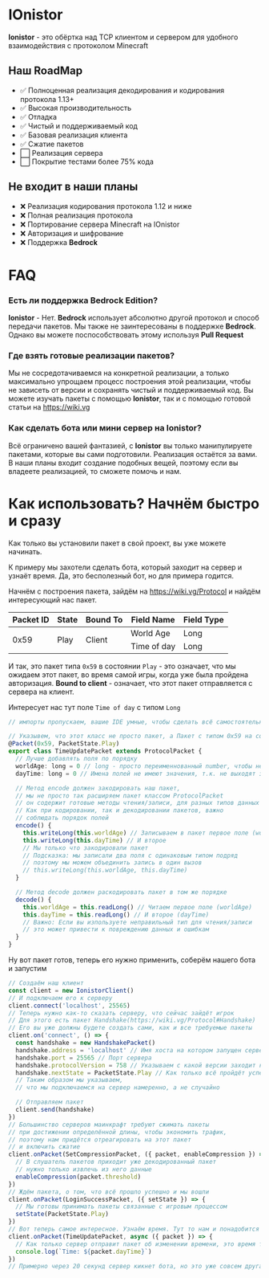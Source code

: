 # IOnistor

**Ionistor** - это обёртка над TCP клиентом и сервером для удобного взаимодействия с протоколом Minecraft

## Наш RoadMap

- ✅ Полноценная реализация декодирования и кодирования протокола 1.13+
- ✅ Высокая производительность
- ✅ Отладка
- ✅ Чистый и поддерживаемый код
- ✅ Базовая реализация клиента
- ✅ Сжатие пакетов
- ⬜️ Реализация сервера
- ⬜️ Покрытие тестами более 75% кода

## Не входит в наши планы

- ❌ Реализация кодирования протокола 1.12 и ниже
- ❌ Полная реализация протокола
- ❌ Портирование сервера Minecraft на IOnistor
- ❌ Авторизация и шифрование
- ❌ Поддержка **Bedrock**

# FAQ

### Есть ли поддержка **Bedrock Edition**?

**Ionistor** - Нет. **Bedrock** использует абсолютно другой протокол и способ передачи пакетов. Мы также не
заинтересованы в поддержке **Bedrock**. Однако вы можете поспособствовать этому используя **Pull Request**

### Где взять готовые реализации пакетов?

Мы не сосредотачиваемся на конкретной реализации, а только максимально упрощаем процесс построения этой реализации,
чтобы не зависеть от версии и сохранять чистый и поддерживаемый код. Вы можете изучать пакеты с помощью **Ionistor**,
так и с помощью готовой статьи на https://wiki.vg

### Как сделать бота или мини сервер на **Ionistor**?

Всё ограничено вашей фантазией, с **Ionistor** вы только манипулируете пакетами, которые вы сами подготовили. Реализация
остаётся за вами. В наши планы входит создание подобных вещей, поэтому если вы владеете реализацией, то сможете помочь и
нам.

# Как использовать? Начнём быстро и сразу

Как только вы установили пакет в свой проект, вы уже можете начинать.

К примеру мы захотели сделать бота, который заходит на сервер и узнаёт время. Да, это бесполезный бот, но для примера
годится.

Начнём с построения пакета, зайдём на https://wiki.vg/Protocol и найдём интересующий нас пакет.

<table>
  <thead>
    <th>Packet ID</th>
    <th>State</th>
    <th>Bound To</th>
    <th>Field Name</th>
    <th>Field Type</th>
  </thead>
  <tbody>
    <tr>
      <td rowspan=2>0x59</td>
      <td rowspan=2>Play</td>
      <td rowspan=2>Client</td>
      <td>World Age</td>
      <td>Long</td>
    </tr>
    <tr>
      <td>Time of day</td>
      <td>Long</td>
    </tr>
  </tbody>
</table>

И так, это пакет типа `0x59` в состоянии `Play` - это означает, что мы ожидаем этот пакет, во время самой игры, когда
уже была пройдена авторизация. **Bound to client** - означает, что этот пакет отправляется с сервера на клиент.

Интересует нас тут поле `Time of day` с типом `Long`

```ts
// импорты пропускаем, вашие IDE умные, чтобы сделать всё самостоятельно

// Указывем, что этот класс не просто пакет, а Пакет с типом 0x59 на состоянии Play
@Packet(0x59, PacketState.Play)
export class TimeUpdatePacket extends ProtocolPacket {
  // Лучше добавлять поля по порядку
  worldAge: long = 0 // long - просто переименнованный number, чтобы не забыть, что это long
  dayTime: long = 0 // Имена полей не имеют значения, т.к. не выходят за границы вашего проекта

  // Метод encode должен закодировать наш пакет,
  // мы не просто так расширяем пакет классом ProtocolPacket
  // он содержит готовые методы чтения/записи, для разных типов данных
  // Как при кодировании, так и декодировании пакетов, важно
  // соблюдать порядок полей
  encode() {
    this.writeLong(this.worldAge) // Записываем в пакет первое поле (worldAge)
    this.writeLong(this.dayTime) // И второе
    // Мы только что закодировали пакет
    // Подсказка: мы записали два поля с одинаковым типом подряд
    // поэтому мы можем объединить запись в один вызов
    // this.writeLong(this.worldAge, this.dayTime)
  }

  // Метод decode должен раскодировать пакет в том же порядке
  decode() {
    this.worldAge = this.readLong() // Читаем первое поле (worldAge)
    this.dayTime = this.readLong() // И второе (dayTime)
    // Важно: Если вы изпользуете неправильный тип для чтения/записи
    // это может привести к повреждению данных и ошибкам
  }
}
```

Ну вот пакет готов, теперь его нужно применить, соберём нашего бота и запустим

```ts
// Создаём наш клиент
const client = new IonistorClient()
// И подключаем его к серверу
client.connect('localhost', 25565)
// Теперь нужно как-то сказать серверу, что сейчас зайдёт игрок
// Для этого есть пакет Handshake(https://wiki.vg/Protocol#Handshake)
// Его вы уже должны будете создать сами, как и все требуемые пакеты
client.on('connect', () => {
  const handshake = new HandshakePacket()
  handshake.address = 'localhost' // Имя хоста на котором запущен сервер
  handshake.port = 25565 // Порт сервера
  handshake.protocolVersion = 758 // Указываем с какой версии заходит клиент (1.18.2)
  handshake.nextState = PacketState.Play // Как только всё пройдёт успешно, сервер переведёт нас в режим игры
  // Таким образом мы указываем,
  // что мы подключаемся на сервер намеренно, а не случайно

  // Отправляем пакет
  client.send(handshake)
})
// Большинство серверов маинкрафт требуют сжимать пакеты
// при достижении определённой длины, чтобы экономить трафик,
// поэтому нам придётся отреагировать на этот пакет
// и включить сжатие
client.onPacket(SetCompressionPacket, ({ packet, enableCompression }) => {
  // В слушатель пакетов приходит уже декодированный пакет
  // нужно только извлечь из него данные
  enableCompression(packet.threshold)
})
// Ждём пакета, о том, что всё прошло успешно и мы вошли
client.onPacket(LoginSuccessPacket, ({ setState }) => {
  // Мы готовы принимать пакеты связанные с игровым процессом
  setState(PacketState.Play)
})
// Вот теперь самое интересное. Узнаём время. Тут то нам и понадобится главный пакет
client.onPacket(TimeUpdatePacket, async ({ packet }) => {
  // Как только сервер отправит пакет об изменении времени, это время тутже отобразится в консоли
  console.log(`Time: ${packet.dayTime}`)
})
// Примерно через 20 секунд сервер кикнет бота, но это уже совсем другая история (см. wiki.vg)
```
